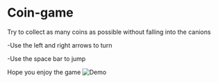 # Coin-game

Try to collect as many coins as possible without falling into the canions

-Use the left and right arrows to turn

-Use the space bar to jump

Hope you enjoy the game
![Demo](https://user-images.githubusercontent.com/115545687/211171514-90240c89-f348-4a9e-ad2f-f9c17b4d7f93.JPG)
